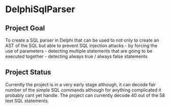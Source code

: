 # DelphiSqlParser
## Project Goal

  To create a SQL parser in Delphi that can be used to not only to create an AST of the SQL but able to prevent SQL injection attacks 
    - by forcing the use of parameters
    - detecting multiple statements that are going to be executed together
	- detecting always true / always false statements
	
## Project Status

  Currently the project is in a very early stage although, it can decode fair number of the simple SQL commands although for anything complicated it probably cant yet handle.
  The project can currently decode 40 out of the 58 test SQL statements.